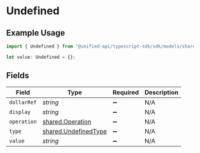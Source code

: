 # Undefined

## Example Usage

```typescript
import { Undefined } from "@unified-api/typescript-sdk/sdk/models/shared";

let value: Undefined = {};
```

## Fields

| Field                                                               | Type                                                                | Required                                                            | Description                                                         |
| ------------------------------------------------------------------- | ------------------------------------------------------------------- | ------------------------------------------------------------------- | ------------------------------------------------------------------- |
| `dollarRef`                                                         | *string*                                                            | :heavy_minus_sign:                                                  | N/A                                                                 |
| `display`                                                           | *string*                                                            | :heavy_minus_sign:                                                  | N/A                                                                 |
| `operation`                                                         | [shared.Operation](../../../sdk/models/shared/operation.md)         | :heavy_minus_sign:                                                  | N/A                                                                 |
| `type`                                                              | [shared.UndefinedType](../../../sdk/models/shared/undefinedtype.md) | :heavy_minus_sign:                                                  | N/A                                                                 |
| `value`                                                             | *string*                                                            | :heavy_minus_sign:                                                  | N/A                                                                 |